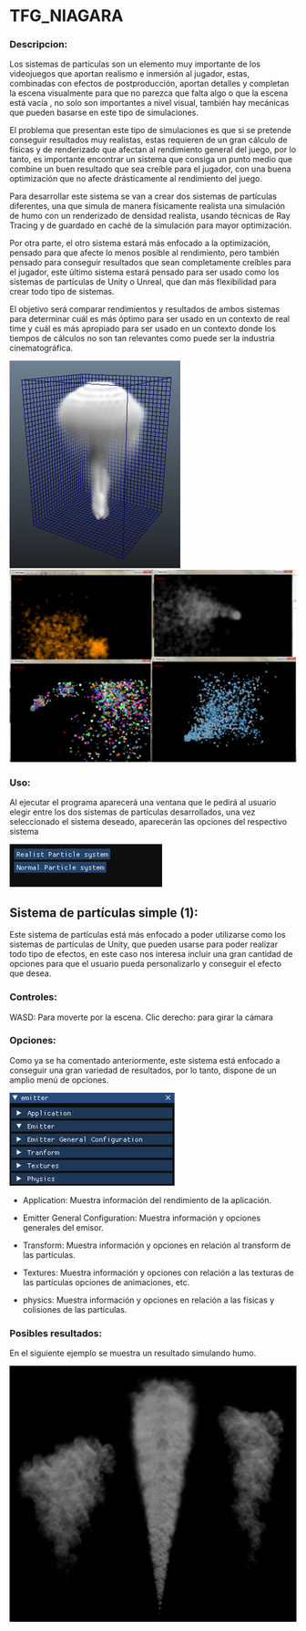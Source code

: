 # TFG_NIAGARA

### Descripcion:

Los sistemas de partículas son un elemento muy importante de los videojuegos que aportan realismo e inmersión al jugador, estas, combinadas con efectos de postproducción, aportan detalles y completan la escena visualmente para que no parezca que falta algo o que la escena está vacía , no solo son importantes a nivel visual, también hay mecánicas que pueden basarse en este tipo de simulaciones.

El problema que presentan este tipo de simulaciones es que si se pretende conseguir resultados muy realistas, estas requieren de un gran cálculo de físicas y de renderizado que afectan al rendimiento general del juego, por lo tanto, es importante encontrar un sistema que consiga un punto medio que combine un buen resultado que sea creíble para el jugador, con una buena optimización que no afecte drásticamente al rendimiento del juego.
   
Para desarrollar este sistema se van a crear dos sistemas de partículas diferentes, una que simula de manera físicamente realista una simulación de humo con un renderizado de densidad realista, usando técnicas de Ray Tracing y de guardado en caché de la simulación para mayor optimización.

Por otra parte, el otro sistema estará más enfocado a la optimización, pensado para que afecte lo menos posible al rendimiento, pero también pensado para conseguir resultados que sean completamente creíbles para el jugador, este último sistema estará pensado para ser usado como los sistemas de partículas de Unity o Unreal, que dan más flexibilidad para crear todo tipo de sistemas.

El objetivo será comparar rendimientos y resultados de ambos sistemas para determinar cuál es más óptimo para ser usado en un contexto de real time y cuál es más apropiado para ser usado en un contexto donde los tiempos de cálculos no son tan relevantes como puede ser la industria cinematográfica.

![sistema de particulas 1](Capturas/par-1.png)
![sistema de particulas 2](Capturas/par-2.png)

### Uso:

Al ejecutar el programa aparecerá una ventana que le pedirá al usuario elegir entre los dos sistemas de partículas desarrollados, una vez seleccionado el sistema deseado, aparecerán las opciones del respectivo sistema

![menu inicio](Capturas/menu_inicio.png)

## Sistema de partículas simple (1):

Este sistema de partículas está más enfocado a poder utilizarse como los sistemas de partículas de Unity, que pueden usarse para poder realizar todo tipo de efectos, en este caso nos interesa incluir una gran cantidad de opciones para que el usuario pueda personalizarlo y conseguir el efecto que desea.

### Controles:

WASD: Para moverte por la escena.
Clic derecho: para girar la cámara 

### Opciones:

Como ya se ha comentado anteriormente, este sistema está enfocado a conseguir una gran variedad de resultados, por lo tanto, dispone de un amplio menú de opciones.

![opciones sistema1](Capturas/menuSistema1.png)

* Application:
Muestra información del rendimiento de la aplicación.

* Emitter General Configuration:
Muestra información y opciones generales del emisor.

* Transform:
Muestra información y opciones en relación al transform de las partículas.

* Textures:
Muestra información y opciones con relación a las texturas de las partículas opciones de animaciones, etc.

* physics:
Muestra información y opciones en relación a las físicas y colisiones de las partículas.

### Posibles resultados:

En el siguiente ejemplo se muestra un resultado simulando humo.

![resultado humo1](Capturas/humo1.png)
